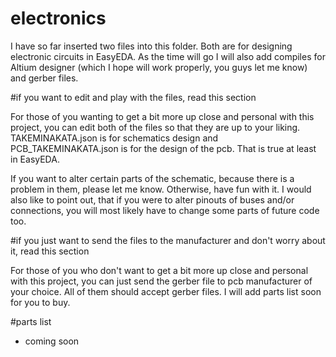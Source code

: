 # electronics

I have so far inserted two files into this folder. Both are for designing electronic circuits in EasyEDA. As the time will go I will also add compiles for Altium designer
(which I hope will work properly, you guys let me know) and gerber files.

#if you want to edit and play with the files, read this section

For those of you wanting to get a bit more up close and personal with this project, you can edit both of the files so that they are up to your liking. TAKEMINAKATA.json is for schematics design
and PCB_TAKEMINAKATA.json is for the design of the pcb. That is true at least in EasyEDA.

If you want to alter certain parts of the schematic, because there is a problem in them, please let me know. Otherwise, have fun with it. I would also like to point out, that if you were to alter
pinouts of buses and/or connections, you will most likely have to change some parts of future code too.

#if you just want to send the files to the manufacturer and don't worry about it, read this section

For those of you who don't want to get a bit more up close and personal with this project, you can just send the gerber file to pcb manufacturer of your choice. All of them should accept gerber files.
I will add parts list soon for you to buy.

#parts list

- coming soon
